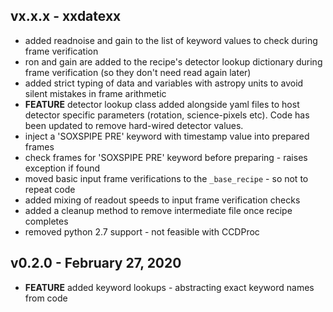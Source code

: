 ## vx.x.x - xxdatexx

* added readnoise and gain to the list of keyword values to check during frame verification
* ron and gain are added to the recipe's detector lookup dictionary during frame verification (so they don't need read again later)
* added strict typing of data and variables with astropy units to avoid silent mistakes in frame arithmetic 
* **FEATURE** detector lookup class added alongside yaml files to host detector specific parameters (rotation, science-pixels etc). Code has been updated to remove hard-wired detector values.
* inject a 'SOXSPIPE PRE' keyword with timestamp value into prepared frames
* check frames for 'SOXSPIPE PRE' keyword before preparing - raises exception if found
* moved basic input frame verifications to the `_base_recipe` - so not to repeat code
* added mixing of readout speeds to input frame verification checks
* added a cleanup method to remove intermediate file once recipe completes
* removed python 2.7 support - not feasible with CCDProc

## v0.2.0 - February 27, 2020

* **FEATURE** added keyword lookups - abstracting exact keyword names from code
